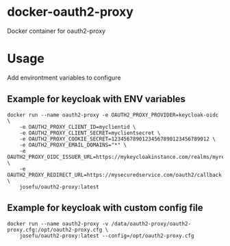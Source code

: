 # docker-oauth2-proxy
Docker container for oauth2-proxy

# Usage
Add environtment variables to configure

## Example for keycloak with ENV variables
```
docker run --name oauth2-proxy -e OAUTH2_PROXY_PROVIDER=keycloak-oidc \
	-e OAUTH2_PROXY_CLIENT_ID=myclientid \
	-e OAUTH2_PROXY_CLIENT_SECRET=myclientsecret \
	-e OAUTH2_PROXY_COOKIE_SECRET=12345678901234567890123456789012 \
	-e OAUTH2_PROXY_EMAIL_DOMAINS="*" \
	-e OAUTH2_PROXY_OIDC_ISSUER_URL=https://mykeycloakinstance.com/realms/myrealm \
	-e OAUTH2_PROXY_REDIRECT_URL=https://mysecuredservice.com/oauth2/callback \
	josefu/oauth2-proxy:latest
```

## Example for keycloak with custom config file
```
docker run --name oauth2-proxy -v /data/oauth2-proxy/oauth2-proxy.cfg:/opt/oauth2-proxy.cfg \
	josefu/oauth2-proxy:latest --config=/opt/oauth2-proxy.cfg
```
